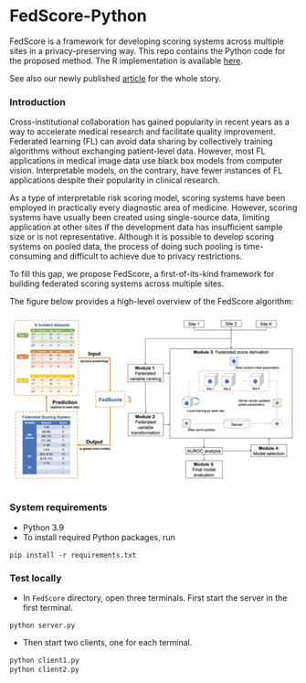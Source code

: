 # FedScore-Python
FedScore is a framework for developing scoring systems across multiple sites in a privacy-preserving way. This repo contains the Python code for the proposed method. The R implementation is available [here](https://github.com/nliulab/FedScore).

See also our newly published [article](https://doi.org/10.1016/j.jbi.2023.104485) for the whole story.

### Introduction
Cross-institutional collaboration has gained popularity in recent years as a way to accelerate medical research and facilitate quality improvement. Federated learning (FL) can avoid data sharing by collectively training algorithms without exchanging patient-level data. However, most FL applications in medical image data use black box models from computer vision. Interpretable models, on the contrary, have fewer instances of FL applications despite their popularity in clinical research.

As a type of interpretable risk scoring model, scoring systems have been employed in practically every diagnostic area of medicine. However, scoring systems have usually been created using single-source data, limiting application at other sites if the development data has insufficient sample size or is not representative. Although it is possible to develop scoring systems on pooled data, the process of doing such pooling is time-consuming and difficult to achieve due to privacy restrictions.

To fill this gap, we propose FedScore, a first-of-its-kind framework for building federated scoring systems across multiple sites.

The figure below provides a high-level overview of the FedScore algorithm:

![Figure 1: Overview of the FedScore algorithm](Figures/workflow.jpg)

### System requirements
- Python 3.9
- To install required Python packages, run
```
pip install -r requirements.txt
```

### Test locally
- In `FedScore` directory, open three terminals. First start the server in the first terminal.
```
python server.py
```
- Then start two clients, one for each terminal.
```
python client1.py
python client2.py
```
